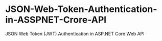 # JSON-Web-Token-Authentication-in-ASSPNET-Crore-API
JSON Web Token (JWT) Authentication in ASP.NET Core Web API
